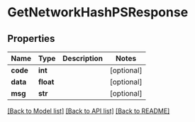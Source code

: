 # GetNetworkHashPSResponse

## Properties
Name | Type | Description | Notes
------------ | ------------- | ------------- | -------------
**code** | **int** |  | [optional] 
**data** | **float** |  | [optional] 
**msg** | **str** |  | [optional] 

[[Back to Model list]](../README.md#documentation-for-models) [[Back to API list]](../README.md#documentation-for-api-endpoints) [[Back to README]](../README.md)

